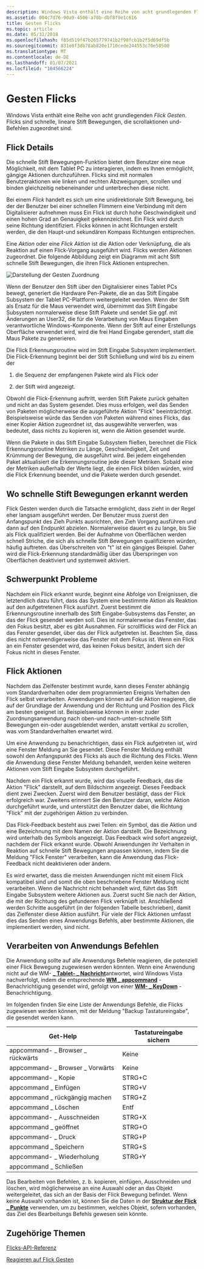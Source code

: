 ```yaml
---
description: Windows Vista enthält eine Reihe von acht grundlegenden Flick Gesten. Flicks sind schnelle, lineare Stift Bewegungen, die scrollaktionen und-Befehlen zugeordnet sind.
ms.assetid: 004c7d76-90a9-4506-a70b-dbf8f9e1c616
title: Gesten Flicks
ms.topic: article
ms.date: 05/31/2018
ms.openlocfilehash: f85d519f47b265779741b2f98fcb1b2f5d69df5b
ms.sourcegitcommit: 831e8f3db78ab820e1710cede244553c70e50500
ms.translationtype: MT
ms.contentlocale: de-DE
ms.lasthandoff: 01/07/2021
ms.locfileid: "104566224"
---
```

# <a name="flicks-gestures"></a>Gesten Flicks

Windows Vista enthält eine Reihe von acht grundlegenden *Flick Gesten*. Flicks sind schnelle, lineare Stift Bewegungen, die scrollaktionen und-Befehlen zugeordnet sind.

## <a name="flick-details"></a>Flick Details

Die schnelle Stift Bewegungen-Funktion bietet dem Benutzer eine neue Möglichkeit, mit dem Tablet PC zu interagieren, indem es Ihnen ermöglicht, gängige Aktionen durchzuführen. Flicks sind mit normalen Benutzeraktionen wie linken und rechten Abzweigungen, scrollen und binden gleichzeitig nebeneinander und unterbrechen diese nicht.

Bei einem *Flick* handelt es sich um eine unidirektionale Stift Bewegung, bei der der Benutzer bei einer schnellen Flimmern eine Verbindung mit dem Digitalisierer aufnehmen muss Ein Flick ist durch hohe Geschwindigkeit und einen hohen Grad an Genauigkeit gekennzeichnet. Ein Flick wird durch seine Richtung identifiziert. Flicks können in acht Richtungen erstellt werden, die den Haupt-und sekundären Kompass Richtungen entsprechen.

Eine *Aktion* oder eine *Flick Aktion* ist die Aktion oder Verknüpfung, die als Reaktion auf einen Flick-Vorgang ausgeführt wird. Flicks werden Aktionen zugeordnet. Die folgende Abbildung zeigt ein Diagramm mit acht Stift schnelle Stift Bewegungen, die ihren Flick Aktionen entsprechen.

![Darstellung der Gesten Zuordnung](images/2647eb2d-36d0-4610-b923-fa3530d1e640.jpg)

Wenn der Benutzer den Stift über den Digitalisierer eines Tablet PCs bewegt, generiert die Hardware Pen-Pakete, die an das Stift Eingabe Subsystem der Tablet PC-Plattform weitergeleitet werden. Wenn der Stift als Ersatz für die Maus verwendet wird, übernimmt das Stift Eingabe Subsystem normalerweise diese Stift Pakete und sendet Sie ggf. mit Änderungen an User32, die für die Verarbeitung von Maus Eingaben verantwortliche Windows-Komponente. Wenn der Stift auf einer Erstellungs Oberfläche verwendet wird, wird die frei Hand Eingabe gerendert, statt die Maus Pakete zu generieren.

Die Flick Erkennungsroutine wird im Stift Eingabe Subsystem implementiert. Die Flick-Erkennung beginnt bei der Stift Schließung und wird bis zu einem der

1) die Sequenz der empfangenen Pakete wird als Flick oder

2) der Stift wird angezeigt.

Obwohl die Flick-Erkennung auftritt, werden Stift Pakete zurück gehalten und nicht an das System gesendet. Dies muss erfolgen, weil das Senden von Paketen möglicherweise die ausgeführte Aktion "Flick" beeinträchtigt. Beispielsweise würde das Senden von Paketen während eines Flicks, das einer Kopier Aktion zugeordnet ist, das ausgewählte verwerfen, was bedeutet, dass nichts zu kopieren ist, wenn die Aktion gesendet wurde.

Wenn die Pakete in das Stift Eingabe Subsystem fließen, berechnet die Flick Erkennungsroutine Metriken zu Länge, Geschwindigkeit, Zeit und Krümmung der Bewegung, die ausgeführt wird. Bei jedem eingehenden Paket aktualisiert die Erkennungsroutine jede dieser Metriken. Sobald eine der Metriken außerhalb der Werte liegt, die einen Flick bilden würden, wird die Flick Erkennung beendet, und die Pakete werden durch gesendet.

## <a name="where-flicks-are-detected"></a>Wo schnelle Stift Bewegungen erkannt werden

Flick Gesten werden durch die Tatsache ermöglicht, dass zieht in der Regel eher langsam ausgeführt werden. Der Benutzer muss zuerst den Anfangspunkt des Zieh Punkts ausrichten, den Zieh Vorgang ausführen und dann auf den Endpunkt abzielen. Normalerweise dauert es zu lange, bis Sie als Flick qualifiziert werden. Bei der Aufnahme von Oberflächen werden schnell Striche, die sich als schnelle Stift Bewegungen qualifizieren würden, häufig auftreten. das Überschreiten von "t" ist ein gängiges Beispiel. Daher wird die Flick-Erkennung standardmäßig über das Überspringen von Oberflächen deaktiviert und systemweit aktiviert.

## <a name="focus-issues"></a>Schwerpunkt Probleme

Nachdem ein Flick erkannt wurde, beginnt eine Abfolge von Ereignissen, die letztendlich dazu führt, dass das System eine bestimmte Aktion als Reaktion auf den aufgetretenen Flick ausführt. Zuerst bestimmt die Erkennungsroutine innerhalb des Stift Eingabe-Subsystems das Fenster, an das der Flick gesendet werden soll. Dies ist normalerweise das Fenster, das den Fokus besitzt, aber es gibt Ausnahmen. Für scrollflicks wird der Flick an das Fenster gesendet, über das der Flick aufgetreten ist. Beachten Sie, dass dies nicht notwendigerweise das Fenster mit dem Fokus ist. Wenn ein Flick an ein Fenster gesendet wird, das keinen Fokus besitzt, ändert sich der Fokus nicht in dieses Fenster.

## <a name="flick-actions"></a>Flick Aktionen

Nachdem das Zielfenster bestimmt wurde, kann dieses Fenster abhängig vom Standardverhalten oder dem programmierten Ereignis Verhalten den Flick selbst verarbeiten. Anwendungen können auf die Aktion reagieren, die auf der Grundlage der Anwendung und der Richtung und Position des Flick am besten geeignet ist. Beispielsweise können in einer zuder Zuordnungsanwendung nach oben-und nach-unten-schnelle Stift Bewegungen ein-oder ausgeblendet werden, anstatt vertikal zu scrollen, was vom Standardverhalten erwartet wird.

Um eine Anwendung zu benachrichtigen, dass ein Flick aufgetreten ist, wird eine Fenster Meldung an Sie gesendet. Diese Fenster Meldung enthält sowohl den Anfangspunkt des Flicks als auch die Richtung des Flicks. Wenn die Anwendung diese Fenster Meldung behandelt, werden keine weiteren Aktionen vom Stift Eingabe Subsystem durchgeführt.

Nachdem ein Flick erkannt wurde, wird das visuelle Feedback, das die Aktion "Flick" darstellt, auf dem Bildschirm angezeigt. Dieses Feedback dient zwei Zwecken. Zuerst wird dem Benutzer bestätigt, dass der Flick erfolgreich war. Zweitens erinnert Sie den Benutzer daran, welche Aktion durchgeführt wurde, und unterstützt den Benutzer dabei, die Richtung "Flick" mit der zugehörigen Aktion zu verbinden.

Das Flick-Feedback besteht aus zwei Teilen: ein Symbol, das die Aktion und eine Bezeichnung mit dem Namen der Aktion darstellt. Die Bezeichnung wird unterhalb des Symbols angezeigt. Das Feedback wird sofort angezeigt, nachdem der Flick erkannt wurde. Obwohl Anwendungen ihr Verhalten in Reaktion auf schnelle Stift Bewegungen anpassen können, indem Sie die Meldung "Flick Fenster" verarbeiten, kann die Anwendung das Flick-Feedback nicht deaktivieren oder ändern.

Es wird erwartet, dass die meisten Anwendungen nicht mit einem Flick kompatibel sind und somit die oben beschriebene Fenster Meldung nicht verarbeiten. Wenn die Nachricht nicht behandelt wird, führt das Stift Eingabe Subsystem weitere Aktionen aus. Zuerst sucht Sie nach der Aktion, die mit der Richtung des gefundenen Flick verknüpft ist. Anschließend werden Schritte ausgeführt (in der folgenden Tabelle beschrieben), damit das Zielfenster diese Aktion ausführt. Für viele der Flick Aktionen umfasst dies das Senden eines Anwendungs Befehls, aber bestimmte Aktionen, die implementiert werden, sind nicht.

## <a name="processing-application-commands"></a>Verarbeiten von Anwendungs Befehlen

Die Anwendung sollte auf alle Anwendungs Befehle reagieren, die potenziell einer Flick Bewegung zugewiesen werden könnten. Wenn eine Anwendung nicht auf die WM- [**\_ Tablet- \_ Nachricht**](wm-tablet-flick-message.md)antwortet, wird Windows Vista nachverfolgt, indem die entsprechende [**WM \_ appcommand**](/windows/desktop/inputdev/wm-appcommand) -Benachrichtigung gesendet wird, gefolgt von einer [**WM- \_ KeyDown**](/windows/desktop/inputdev/wm-keydown) -Benachrichtigung.

Im folgenden finden Sie eine Liste der Anwendungs Befehle, die Flicks zugewiesen werden können, mit der Meldung "Backup Tastatureingabe", die gesendet werden kann.



| Get-Help                                  | Tastatureingabe sichern  |
|------------------------------------------|-------------------|
| appcommand- \_ Browser \_ rückwärts<br/> | Keine<br/>   |
| appcommand- \_ Browser \_ Vorwärts<br/>  | Keine<br/>   |
| appcommand- \_ Kopie<br/>              | STRG+C<br/> |
| appcommand \_ Einfügen<br/>             | STRG+V<br/> |
| appcommand \_ rückgängig machen<br/>              | STRG+Z<br/> |
| appcommand \_ Löschen<br/>            | Entf<br/>    |
| appcommand- \_ Ausschneiden<br/>               | STRG+X<br/> |
| appcommand \_ geöffnet<br/>              | STRG+O<br/> |
| appcommand- \_ Druck<br/>             | STRG+P<br/> |
| appcommand \_ Speichern<br/>              | STRG+S<br/> |
| appcommand- \_ Wiederholung<br/>              | STRG+Y<br/> |
| appcommand \_ Schließen<br/>             |                   |



 

Das Bearbeiten von Befehlen, z. b. kopieren, einfügen, Ausschneiden und löschen, wird möglicherweise an eine Auswahl oder an das Objekt weitergeleitet, das sich an der Basis der Flick Bewegung befindet. Wenn keine Auswahl vorhanden ist, können Sie die Daten in der [**Struktur der Flick \_ Punkte**](/windows/desktop/api/tabflicks/ns-tabflicks-flick_point) verwenden, um zu bestimmen, welches Objekt, sofern vorhanden, das Ziel des Bearbeitungs Befehls gewesen sein könnte.

## <a name="related-topics"></a>Zugehörige Themen

<dl> <dt>

[Flicks-API-Referenz](flicks-api-reference.md)
</dt> <dt>

[Reagieren auf Flick Gesten](/previous-versions//dd356077(v=vs.85))
</dt> </dl>

 

